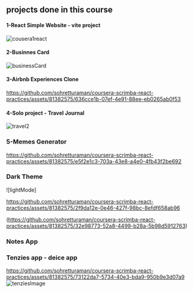 ## projects done in this course
#### 1-React Simple Website - vite project
![cousera1react](https://github.com/sohretturaman/coursera-scrimba-react-practices/assets/81382575/a8f2f116-2ea3-4333-aad1-1b4b4db86919)
#### 2-Businnes Card 
![businessCard](https://github.com/sohretturaman/coursera-scrimba-react-practices/assets/81382575/dc1ffa45-74dd-4312-b8cf-c5c5fe5f039f)
#### 3-Airbnb Experiences Clone 
https://github.com/sohretturaman/coursera-scrimba-react-practices/assets/81382575/636cce1b-07ef-4e91-88ee-eb0265ab0f53
#### 4-Solo project - Travel Journal
![travel2](https://github.com/sohretturaman/coursera-scrimba-react-practices/assets/81382575/51261ac1-b99a-4260-9254-5654f7f0e8b7)
### 5-Memes Generator
https://github.com/sohretturaman/coursera-scrimba-react-practices/assets/81382575/e5f2e1c3-703a-43e8-a4e0-4fb43f2be692
### Dark Theme 
![lightMode]

https://github.com/sohretturaman/coursera-scrimba-react-practices/assets/81382575/2f9da12e-0e46-427f-98bc-8efdf658ab96

(https://github.com/sohretturaman/coursera-scrimba-react-practices/assets/81382575/32e98773-52a8-4499-b28a-5b98d5912763)
### Notes App

### Tenzies app - deice app
https://github.com/sohretturaman/coursera-scrimba-react-practices/assets/81382575/73122da7-5734-40e3-bda9-950b9e3d07a9
![tenziesImage](https://github.com/sohretturaman/coursera-scrimba-react-practices/assets/81382575/e21d6905-23aa-4531-9fe9-0d2dec6175ce)
